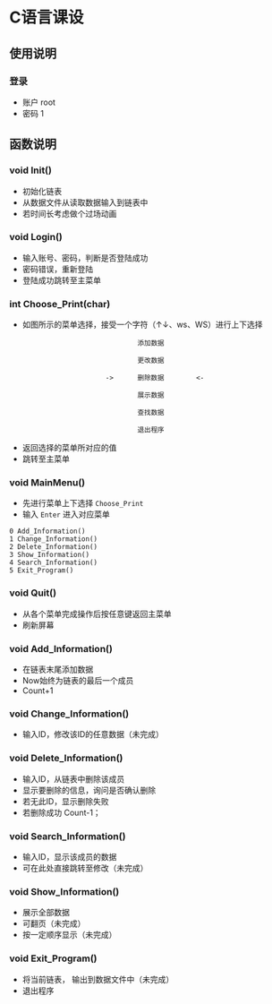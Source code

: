 # C语言课设
## 使用说明
### 登录
* 账户   root
* 密码   1

## 函数说明

### void Init()
* 初始化链表
* 从数据文件从读取数据输入到链表中
* 若时间长考虑做个过场动画

### void Login()
* 输入账号、密码，判断是否登陆成功
* 密码错误，重新登陆
* 登陆成功跳转至主菜单

### int Choose_Print(char)
* 如图所示的菜单选择，接受一个字符（↑↓、ws、WS）进行上下选择
```
                                添加数据

                                更改数据

                        ->      删除数据        <-

                                展示数据

                                查找数据

                                退出程序
```
* 返回选择的菜单所对应的值
* 跳转至主菜单

### void MainMenu()
* 先进行菜单上下选择 `Choose_Print`
* 输入 `Enter` 进入对应菜单
```
0 Add_Information()
1 Change_Information()
2 Delete_Information()
3 Show_Information()
4 Search_Information()
5 Exit_Program()
```

### void Quit()
* 从各个菜单完成操作后按任意键返回主菜单
* 刷新屏幕

### void Add_Information()
* 在链表末尾添加数据
* Now始终为链表的最后一个成员
* Count+1

### void Change_Information()
* 输入ID，修改该ID的任意数据（未完成）

### void Delete_Information()
* 输入ID，从链表中删除该成员
* 显示要删除的信息，询问是否确认删除
* 若无此ID，显示删除失败
* 若删除成功 Count-1；

### void Search_Information()
* 输入ID，显示该成员的数据
* 可在此处直接跳转至修改（未完成）

### void Show_Information()
* 展示全部数据
* 可翻页（未完成）
* 按一定顺序显示（未完成）

### void Exit_Program()
* 将当前链表， 输出到数据文件中（未完成）
* 退出程序
